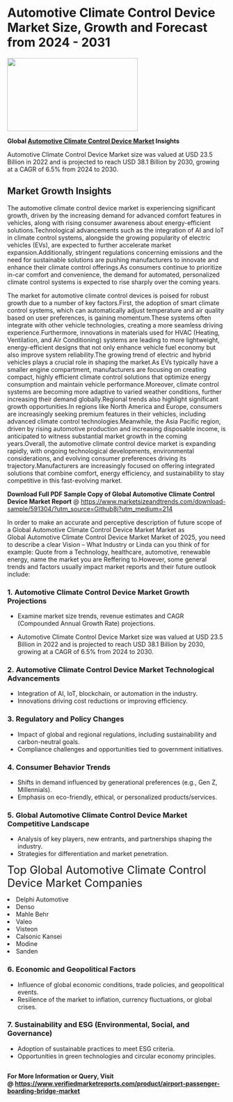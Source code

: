 <H1>Automotive Climate Control Device Market Size, Growth and Forecast from 2024 - 2031</H1><img class="aligncenter size-medium wp-image-584254" src="https://thirdeyenews.in/wp-content/uploads/2024/09/Global-Market-Research-300x168.jpeg" alt="" width="300" height="168" /><p><strong>Global&nbsp;<a href="https://www.marketsizeandtrends.com/download-sample/591304/?utm_source=Github8j?utm_medium=214">Automotive Climate Control Device Market</a> Insights</strong></p><p>Automotive Climate Control Device Market size was valued at USD 23.5 Billion in 2022 and is projected to reach USD 38.1 Billion by 2030, growing at a CAGR of 6.5% from 2024 to 2030.</p><p><h2>Market Growth Insights</h2> <p>The automotive climate control device market is experiencing significant growth, driven by the increasing demand for advanced comfort features in vehicles, along with rising consumer awareness about energy-efficient solutions.Technological advancements such as the integration of AI and IoT in climate control systems, alongside the growing popularity of electric vehicles (EVs), are expected to further accelerate market expansion.Additionally, stringent regulations concerning emissions and the need for sustainable solutions are pushing manufacturers to innovate and enhance their climate control offerings.As consumers continue to prioritize in-car comfort and convenience, the demand for automated, personalized climate control systems is expected to rise sharply over the coming years.</p> <p>The market for automotive climate control devices is poised for robust growth due to a number of key factors.First, the adoption of smart climate control systems, which can automatically adjust temperature and air quality based on user preferences, is gaining momentum.These systems often integrate with other vehicle technologies, creating a more seamless driving experience.Furthermore, innovations in materials used for HVAC (Heating, Ventilation, and Air Conditioning) systems are leading to more lightweight, energy-efficient designs that not only enhance vehicle fuel economy but also improve system reliability.The growing trend of electric and hybrid vehicles plays a crucial role in shaping the market.As EVs typically have a smaller engine compartment, manufacturers are focusing on creating compact, highly efficient climate control solutions that optimize energy consumption and maintain vehicle performance.Moreover, climate control systems are becoming more adaptive to varied weather conditions, further increasing their demand globally.Regional trends also highlight significant growth opportunities.In regions like North America and Europe, consumers are increasingly seeking premium features in their vehicles, including advanced climate control technologies.Meanwhile, the Asia Pacific region, driven by rising automotive production and increasing disposable income, is anticipated to witness substantial market growth in the coming years.Overall, the automotive climate control device market is expanding rapidly, with ongoing technological developments, environmental considerations, and evolving consumer preferences driving its trajectory.Manufacturers are increasingly focused on offering integrated solutions that combine comfort, energy efficiency, and sustainability to stay competitive in this fast-evolving market.</p> <p><span class=""><strong>Download Full PDF Sample Copy of Global Automotive Climate Control Device Market Report</strong> @ <a href="https://www.marketsizeandtrends.com/download-sample/591304/?utm_source=Github8j?utm_medium=214" target="_blank">https://www.marketsizeandtrends.com/download-sample/591304/?utm_source=Github8j?utm_medium=214</a></span></p><p>In order to make an accurate and perceptive description of future scope of a Global&nbsp;Automotive Climate Control Device Market Market as Global&nbsp;Automotive Climate Control Device Market Market of 2025, you need to describe a clear Vision &ndash; What Industry or Linda can you think of for example: Quote from a Technology, healthcare, automotive, renewable energy, name the market you are Reffering to.However, some general trends and factors usually impact market reports and their future outlook include:</p><h3>1.&nbsp;<strong>Automotive Climate Control Device Market Growth Projections</strong></h3><ul><li>Examine market size trends, revenue estimates and CAGR (Compounded Annual Growth Rate) projections.</li><li><p>Automotive Climate Control Device Market size was valued at USD 23.5 Billion in 2022 and is projected to reach USD 38.1 Billion by 2030, growing at a CAGR of 6.5% from 2024 to 2030.</p></li></ul><h3>2.&nbsp;<strong>Automotive Climate Control Device Market Technological Advancements</strong></h3><ul><li>Integration of AI, IoT, blockchain, or automation in the industry.</li><li>Innovations driving cost reductions or improving efficiency.</li></ul><h3>3.&nbsp;<strong>Regulatory and Policy Changes</strong></h3><ul><li>Impact of global and regional regulations, including sustainability and carbon-neutral goals.</li><li>Compliance challenges and opportunities tied to government initiatives.</li></ul><h3>4.&nbsp;<strong>Consumer Behavior Trends</strong></h3><ul><li>Shifts in demand influenced by generational preferences (e.g., Gen Z, Millennials).</li><li>Emphasis on eco-friendly, ethical, or personalized products/services.</li></ul><h3>5.&nbsp;<strong>Global Automotive Climate Control Device Market Competitive Landscape</strong></h3><ul><li>Analysis of key players, new entrants, and partnerships shaping the industry.</li><li>Strategies for differentiation and market penetration.</li></ul><p data-pm-slice="1 1 []"><span style="color: inherit; font-family: inherit; font-size: 25px;">Top Global Automotive Climate Control Device Market Companies</span></p><div class="" data-test-id=""><p><li>Delphi Automotive</li><li> Denso</li><li> Mahle Behr</li><li> Valeo</li><li> Visteon</li><li> Calsonic Kansei</li><li> Modine</li><li> Sanden</li></p></div><h3>6.&nbsp;<strong>Economic and Geopolitical Factors</strong></h3><ul><li>Influence of global economic conditions, trade policies, and geopolitical events.</li><li>Resilience of the market to inflation, currency fluctuations, or global crises.</li></ul><h3>7.&nbsp;<strong>Sustainability and ESG (Environmental, Social, and Governance)</strong></h3><ul><li>Adoption of sustainable practices to meet ESG criteria.</li><li>Opportunities in green technologies and circular economy principles.</li></ul><h2><strong style="font-size: 14px;">For More Information or Query, Visit @&nbsp;</strong><a style="background-color: #ffffff; font-size: 14px;" href="https://www.marketsizeandtrends.com/report/automotive-climate-control-device-market/" target="_blank">https://www.verifiedmarketreports.com/product/airport-passenger-boarding-bridge-market</a></h2>